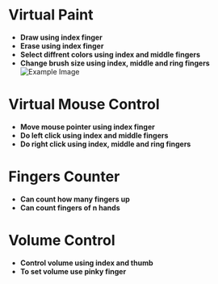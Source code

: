 # Virtual Paint
- **Draw using index finger**
- **Erase using index finger**
- **Select diffrent colors using index and middle fingers**
- **Change brush size using index, middle and ring fingers**
![Example Image](https://ibb.co/sHtsV6p)


# Virtual Mouse Control
- **Move mouse pointer using index finger**
- **Do left click using index and middle fingers**
- **Do right click using index, middle and ring fingers**


# Fingers Counter
- **Can count how many fingers up**
- **Can count fingers of n hands**


# Volume Control
- **Control volume using index and thumb**
- **To set volume use pinky finger**
